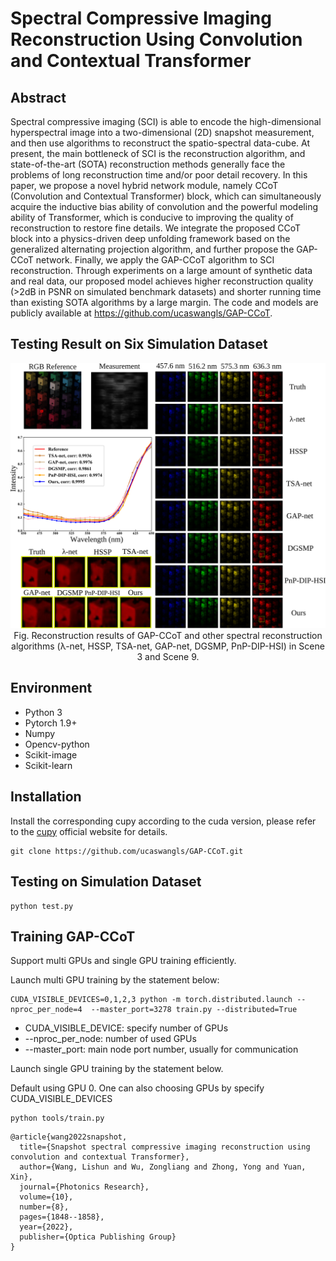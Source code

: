 # Spectral Compressive Imaging Reconstruction Using Convolution and Contextual Transformer 
## Abstract
Spectral compressive imaging (SCI) is able to encode the high-dimensional hyperspectral image
into a two-dimensional (2D) snapshot measurement, and then use algorithms to reconstruct
the spatio-spectral data-cube. At present, the main bottleneck of SCI is the reconstruction
algorithm, and state-of-the-art (SOTA) reconstruction methods generally face the problems of
long reconstruction time and/or poor detail recovery. In this paper, we propose a novel hybrid
network module, namely CCoT (Convolution and Contextual Transformer) block, which can
simultaneously acquire the inductive bias ability of convolution and the powerful modeling
ability of Transformer, which is conducive to improving the quality of reconstruction to restore
fine details. We integrate the proposed CCoT block into a physics-driven deep unfolding
framework based on the generalized alternating projection algorithm, and further propose the
GAP-CCoT network. Finally, we apply the GAP-CCoT algorithm to SCI reconstruction. Through
experiments on a large amount of synthetic data and real data, our proposed model achieves
higher reconstruction quality (>2dB in PSNR on simulated benchmark datasets) and shorter
running time than existing SOTA algorithms by a large margin. The code and models are publicly
available at https://github.com/ucaswangls/GAP-CCoT.

## Testing Result on Six Simulation Dataset
<div align="center">
  <img src="doc/sim2.png" width="1000"/> 
  Fig. Reconstruction results of GAP-CCoT and other spectral reconstruction algorithms (λ-net, HSSP, TSA-net, GAP-net, DGSMP,
PnP-DIP-HSI) in Scene 3 and Scene 9. 
</div>

## Environment
* Python 3
* Pytorch 1.9+
* Numpy
* Opencv-python 
* Scikit-image
* Scikit-learn

## Installation
Install the corresponding cupy according to the cuda version, please refer to the [cupy](https://cupy.dev/) official website for details. 
```
git clone https://github.com/ucaswangls/GAP-CCoT.git
```
## Testing  on Simulation Dataset

```
python test.py
```
## Training GAP-CCoT
Support multi GPUs and single GPU training efficiently.  

Launch multi GPU training by the statement below:

```
CUDA_VISIBLE_DEVICES=0,1,2,3 python -m torch.distributed.launch --nproc_per_node=4  --master_port=3278 train.py --distributed=True
```
* CUDA_VISIBLE_DEVICE: specify number of GPUs
* --nproc_per_node: number of used GPUs
* --master_port: main node port number, usually for communication

Launch single GPU training by the statement below.

Default using GPU 0. One can also choosing GPUs by specify CUDA_VISIBLE_DEVICES

```
python tools/train.py 
```

```
@article{wang2022snapshot,
  title={Snapshot spectral compressive imaging reconstruction using convolution and contextual Transformer},
  author={Wang, Lishun and Wu, Zongliang and Zhong, Yong and Yuan, Xin},
  journal={Photonics Research},
  volume={10},
  number={8},
  pages={1848--1858},
  year={2022},
  publisher={Optica Publishing Group}
}
```